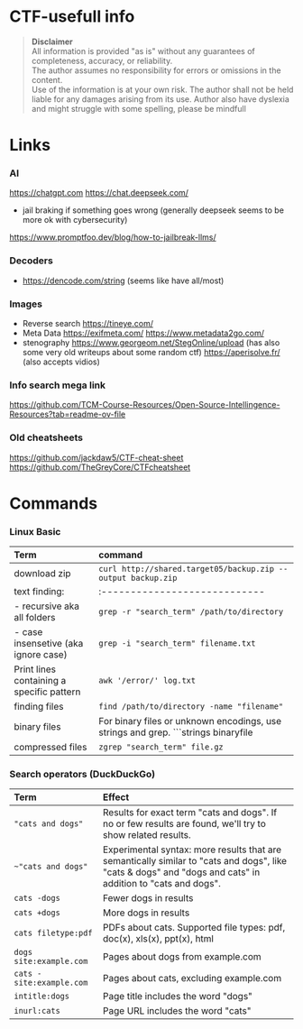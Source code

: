# CTF-usefull info

> **Disclaimer**  
> All information is provided "as is" without any guarantees of completeness, accuracy, or reliability.  
> The author assumes no responsibility for errors or omissions in the content.  
> Use of the information is at your own risk. The author shall not be held liable for any damages arising from its use.
> Author also have dyslexia and might struggle with some spelling, please be mindfull 

# Links
### AI
https://chatgpt.com
https://chat.deepseek.com/

- jail braking if something goes wrong (generally deepseek seems to be more ok with cybersecurity)

https://www.promptfoo.dev/blog/how-to-jailbreak-llms/

### Decoders
- https://dencode.com/string
(seems like have all/most)

### Images
- Reverse search
https://tineye.com/
- Meta Data 
https://exifmeta.com/
https://www.metadata2go.com/
- stenography
https://www.georgeom.net/StegOnline/upload
(has also some very old writeups about some random ctf)
https://aperisolve.fr/ (also accepts vidios)


### Info search mega link
https://github.com/TCM-Course-Resources/Open-Source-Intellingence-Resources?tab=readme-ov-file

### Old cheatsheets
https://github.com/jackdaw5/CTF-cheat-sheet
https://github.com/TheGreyCore/CTFcheatsheet

# Commands
### Linux Basic
| Term                        | command                                                                                                       |
|:----------------------------|:-----------------------------------------------------------------------------------------------------------------|
|download zip| ```curl http://shared.target05/backup.zip --output backup.zip```|
| text finding:|:----------------------------|
| - recursive aka all folders|    ```grep -r "search_term" /path/to/directory```|
| - case insensetive (aka ignore case)| ```grep -i "search_term" filename.txt```|
|Print lines containing a specific pattern| ```awk '/error/' log.txt```|
|finding files|  ```find /path/to/directory -name "filename"```|
|binary files|For binary files or unknown encodings, use strings and grep. ```strings binaryfile | grep "search_term"```|
|compressed files| ```zgrep "search_term" file.gz```|

### Search operators (DuckDuckGo)

| Term                        | Effect                                                                                                           |
|:----------------------------|:-----------------------------------------------------------------------------------------------------------------|
| ```"cats and dogs" ```      | Results for exact term "cats and dogs". If no or few results are found, we'll try to show related results.       | 
| ```~"cats and dogs" ```     | Experimental syntax: more results that are semantically similar to "cats and dogs", like "cats & dogs" and "dogs and cats" in addition to "cats and dogs".                                                                                                        |
| ```cats -dogs ```           | Fewer dogs in results                                                                                            |
| ```cats +dogs ```           | More dogs in results                                                                                             | 
| ```cats filetype:pdf```     | PDFs about cats. Supported file types: pdf, doc(x), xls(x), ppt(x), html                                         |
| ```dogs site:example.com``` | Pages about dogs from example.com                                                                                |
| ```cats -site:example.com```| Pages about cats, excluding example.com                                                                          | 
| ```intitle:dogs ```         | Page title includes the word "dogs"                                                                              |
| ```inurl:cats ```           | Page URL includes the word "cats"                                                                                |


